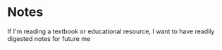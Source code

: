 # Notes
If I'm reading a textbook or educational resource, I want to have readily digested notes for future me 
